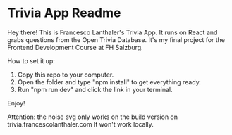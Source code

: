 # Trivia App Readme

Hey there! This is Francesco Lanthaler's Trivia App. It runs on React and grabs questions from the Open Trivia Database. It's my final project for the Frontend Development Course at FH Salzburg.

How to set it up:
1. Copy this repo to your computer.
2. Open the folder and type "npm install" to get everything ready.
3. Run "npm run dev" and click the link in your terminal.

Enjoy!

Attention: the noise svg only works on the build version on trivia.francescolanthaler.com 
It won't work locally.